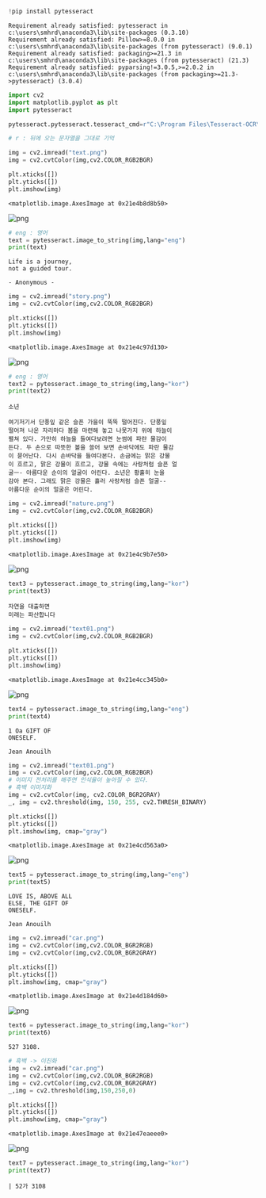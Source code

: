 ```python
!pip install pytesseract
```

    Requirement already satisfied: pytesseract in c:\users\smhrd\anaconda3\lib\site-packages (0.3.10)
    Requirement already satisfied: Pillow>=8.0.0 in c:\users\smhrd\anaconda3\lib\site-packages (from pytesseract) (9.0.1)
    Requirement already satisfied: packaging>=21.3 in c:\users\smhrd\anaconda3\lib\site-packages (from pytesseract) (21.3)
    Requirement already satisfied: pyparsing!=3.0.5,>=2.0.2 in c:\users\smhrd\anaconda3\lib\site-packages (from packaging>=21.3->pytesseract) (3.0.4)
    


```python
import cv2
import matplotlib.pyplot as plt
import pytesseract
```


```python
pytesseract.pytesseract.tesseract_cmd=r"C:\Program Files\Tesseract-OCR\tesseract.exe"

# r : 뒤에 오는 문자열을 그대로 기억
```


```python
img = cv2.imread("text.png")
img = cv2.cvtColor(img,cv2.COLOR_RGB2BGR)

plt.xticks([])
plt.yticks([])
plt.imshow(img)
```




    <matplotlib.image.AxesImage at 0x21e4b8d8b50>




    
![png](output_3_1.png)
    



```python
# eng : 영어
text = pytesseract.image_to_string(img,lang="eng")
print(text)
```

    Life is a journey,
    not a guided tour.
    
    - Anonymous -
    
    


```python
img = cv2.imread("story.png")
img = cv2.cvtColor(img,cv2.COLOR_RGB2BGR)

plt.xticks([])
plt.yticks([])
plt.imshow(img)
```




    <matplotlib.image.AxesImage at 0x21e4c97d130>




    
![png](output_5_1.png)
    



```python
# eng : 영어
text2 = pytesseract.image_to_string(img,lang="kor")
print(text2)
```

    소년
    
    여기저기서 단풍잎 같은 슬픈 가을이 뚝뚝 떨어진다. 단풍잎
    떨어져 나온 자리마다 봄을 마련해 놓고 나못가지 위에 하늘이
    펼쳐 있다. 가만히 하늘을 들여다보려면 눈썸에 파란 물감이
    든다. 두 손으로 따뜻한 볼을 쓸어 보면 손바닥에도 파란 물감
    이 묻어난다. 다시 손바닥을 들여다본다. 손금에는 맑은 강물
    이 흐르고, 맑은 강물이 흐르고, 강물 속에는 사랑처럼 슬픈 얼
    굴ㅡ- 아름다운 순이의 얼굴이 어린다. 소년은 황홀히 눈을
    감아 본다. 그래도 맑은 강물은 흘러 사랑처럼 슬픈 얼굴--
    아름다운 순이의 얼굴은 어린다.
    
    


```python
img = cv2.imread("nature.png")
img = cv2.cvtColor(img,cv2.COLOR_RGB2BGR)

plt.xticks([])
plt.yticks([])
plt.imshow(img)
```




    <matplotlib.image.AxesImage at 0x21e4c9b7e50>




    
![png](output_7_1.png)
    



```python
text3 = pytesseract.image_to_string(img,lang="kor")
print(text3)
```

    자연을 대출하면
    미래는 파산합니다
    
    
    


```python
img = cv2.imread("text01.png")
img = cv2.cvtColor(img,cv2.COLOR_RGB2BGR)

plt.xticks([])
plt.yticks([])
plt.imshow(img)
```




    <matplotlib.image.AxesImage at 0x21e4cc345b0>




    
![png](output_9_1.png)
    



```python
text4 = pytesseract.image_to_string(img,lang="eng")
print(text4)
```

    1 Oa GIFT OF
    ONESELF.
    
    Jean Anouilh
    
    


```python
img = cv2.imread("text01.png")
img = cv2.cvtColor(img,cv2.COLOR_RGB2BGR)
# 이미지 전처리를 해주면 인식율이 높아질 수 있다.
# 흑백 이미지화
img = cv2.cvtColor(img, cv2.COLOR_BGR2GRAY)
_, img = cv2.threshold(img, 150, 255, cv2.THRESH_BINARY)

plt.xticks([])
plt.yticks([])
plt.imshow(img, cmap="gray")
```




    <matplotlib.image.AxesImage at 0x21e4cd563a0>




    
![png](output_11_1.png)
    



```python
text5 = pytesseract.image_to_string(img,lang="eng")
print(text5)
```

    LOVE IS, ABOVE ALL
    ELSE, THE GIFT OF
    ONESELF.
    
    Jean Anouilh
    
    


```python
img = cv2.imread("car.png")
img = cv2.cvtColor(img,cv2.COLOR_BGR2RGB)
img = cv2.cvtColor(img,cv2.COLOR_BGR2GRAY)

plt.xticks([])
plt.yticks([])
plt.imshow(img, cmap="gray")
```




    <matplotlib.image.AxesImage at 0x21e4d184d60>




    
![png](output_13_1.png)
    



```python
text6 = pytesseract.image_to_string(img,lang="kor")
print(text6)
```

    527 3108.
    
    


```python
# 흑백 -> 이진화
img = cv2.imread("car.png")
img = cv2.cvtColor(img,cv2.COLOR_BGR2RGB)
img = cv2.cvtColor(img,cv2.COLOR_BGR2GRAY)
_,img = cv2.threshold(img,150,250,0)

plt.xticks([])
plt.yticks([])
plt.imshow(img, cmap="gray")
```




    <matplotlib.image.AxesImage at 0x21e47eaeee0>




    
![png](output_15_1.png)
    



```python
text7 = pytesseract.image_to_string(img,lang="kor")
print(text7)
```

    | 52가 3108
    
    

